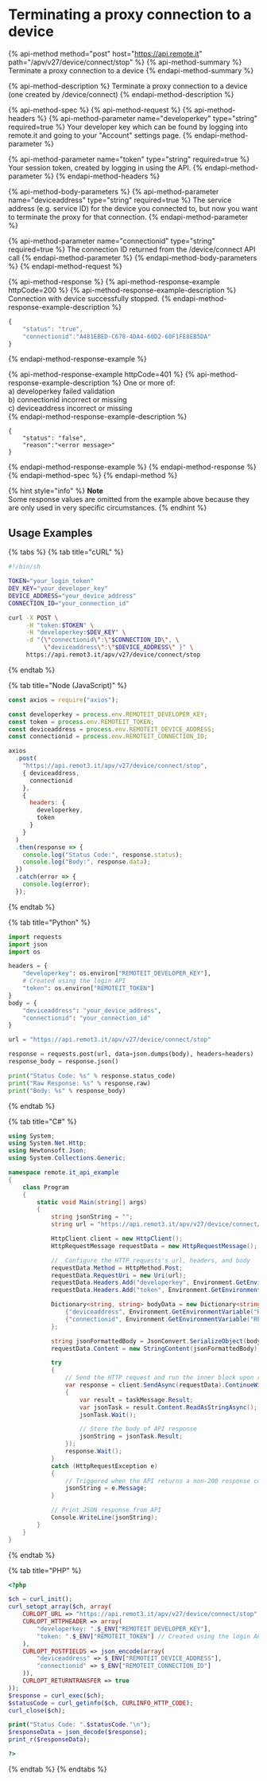 # Terminating a proxy connection to a device

{% api-method method="post" host="https://api.remote.it" path="/apv/v27/device/connect/stop" %}
{% api-method-summary %}
Terminate a proxy connection to a device
{% endapi-method-summary %}

{% api-method-description %}
Terminate a proxy connection to a device \(one created by /device/connect\)
{% endapi-method-description %}

{% api-method-spec %}
{% api-method-request %}
{% api-method-headers %}
{% api-method-parameter name="developerkey" type="string" required=true %}
Your developer key which can be found by logging into remote.it and going to your "Account" settings page.
{% endapi-method-parameter %}

{% api-method-parameter name="token" type="string" required=true %}
Your session token, created by logging in using the API.
{% endapi-method-parameter %}
{% endapi-method-headers %}

{% api-method-body-parameters %}
{% api-method-parameter name="deviceaddress" type="string" required=true %}
The service address \(e.g. service ID\) for the device you connected to, but now you want to terminate the proxy for that connection.
{% endapi-method-parameter %}

{% api-method-parameter name="connectionid" type="string" required=true %}
The connection ID returned from the /device/connect API call
{% endapi-method-parameter %}
{% endapi-method-body-parameters %}
{% endapi-method-request %}

{% api-method-response %}
{% api-method-response-example httpCode=200 %}
{% api-method-response-example-description %}
Connection with device successfully stopped.
{% endapi-method-response-example-description %}

```javascript
{
    "status": "true",
    "connectionid":"A481EBED-C678-4DA4-60D2-60F1FE8EB5DA"
}
```
{% endapi-method-response-example %}

{% api-method-response-example httpCode=401 %}
{% api-method-response-example-description %}
One or more of:  
a\) developerkey failed validation   
b\) connectionid incorrect or missing  
c\) deviceaddress incorrect or missing  
{% endapi-method-response-example-description %}

```
{
    "status": "false",
    "reason":"<error message>"
}
```
{% endapi-method-response-example %}
{% endapi-method-response %}
{% endapi-method-spec %}
{% endapi-method %}

{% hint style="info" %}
**Note**  
Some response values are omitted from the example above because they are only used in very specific circumstances.
{% endhint %}

## Usage Examples

{% tabs %}
{% tab title="cURL" %}
```bash
#!/bin/sh

TOKEN="your_login_token"
DEV_KEY="your_developer_key"
DEVICE_ADDRESS="your_device_address"
CONNECTION_ID="your_connection_id"

curl -X POST \
     -H "token:$TOKEN" \
     -H "developerkey:$DEV_KEY" \
     -d "{\"connectionid\":\"$CONNECTION_ID\", \
          \"deviceaddress\":\"$DEVICE_ADDRESS\" }" \
     https://api.remot3.it/apv/v27/device/connect/stop
```
{% endtab %}

{% tab title="Node \(JavaScript\)" %}
```javascript
const axios = require("axios");

const developerkey = process.env.REMOTEIT_DEVELOPER_KEY;
const token = process.env.REMOTEIT_TOKEN;
const deviceaddress = process.env.REMOTEIT_DEVICE_ADDRESS;
const connectionid = process.env.REMOTEIT_CONNECTION_ID;

axios
  .post(
    "https://api.remot3.it/apv/v27/device/connect/stop",
    { deviceaddress,
      connectionid 
    },
    {
      headers: {
        developerkey,
        token
      }
    }
  )
  .then(response => {
    console.log("Status Code:", response.status);
    console.log("Body:", response.data);
  })
  .catch(error => {
    console.log(error);
  });
```
{% endtab %}

{% tab title="Python" %}
```python
import requests
import json
import os

headers = {
    "developerkey": os.environ["REMOTEIT_DEVELOPER_KEY"],
    # Created using the login API
    "token": os.environ["REMOTEIT_TOKEN"]
}
body = {
    "deviceaddress": "your_device_address",
    "connectionid": "your_connection_id"
}

url = "https://api.remot3.it/apv/v27/device/connect/stop"

response = requests.post(url, data=json.dumps(body), headers=headers)
response_body = response.json()

print("Status Code: %s" % response.status_code)
print("Raw Response: %s" % response.raw)
print("Body: %s" % response_body)
```
{% endtab %}

{% tab title="C\#" %}
```csharp
using System;
using System.Net.Http;
using Newtonsoft.Json;
using System.Collections.Generic;

namespace remote.it_api_example
{
    class Program
    {
        static void Main(string[] args)
        {
            string jsonString = "";
            string url = "https://api.remot3.it/apv/v27/device/connect/stop";

            HttpClient client = new HttpClient();
            HttpRequestMessage requestData = new HttpRequestMessage();            

            //  Configure the HTTP requests's url, headers, and body
            requestData.Method = HttpMethod.Post;
            requestData.RequestUri = new Uri(url);
            requestData.Headers.Add("developerkey", Environment.GetEnvironmentVariable("REMOTEIT_DEVELOPER_KEY"));
            requestData.Headers.Add("token", Environment.GetEnvironmentVariable("REMOTEIT_TOKEN"));

            Dictionary<string, string> bodyData = new Dictionary<string, string>() {
                {"deviceaddress", Environment.GetEnvironmentVariable("REMOTEIT_DEVICE_ADDRESS") },
                {"connectionid", Environment.GetEnvironmentVariable("REMOTEIT_CONNECTION_ID") }
            };

            string jsonFormattedBody = JsonConvert.SerializeObject(bodyData);
            requestData.Content = new StringContent(jsonFormattedBody);

            try
            {
                // Send the HTTP request and run the inner block upon recieveing a response
                var response = client.SendAsync(requestData).ContinueWith((taskMessage) =>
                {
                    var result = taskMessage.Result;
                    var jsonTask = result.Content.ReadAsStringAsync();
                    jsonTask.Wait();

                    // Store the body of API response
                    jsonString = jsonTask.Result;
                });
                response.Wait();
            }
            catch (HttpRequestException e)
            {
                // Triggered when the API returns a non-200 response code
                jsonString = e.Message;
            }

            // Print JSON response from API
            Console.WriteLine(jsonString);
        }
    }
}
```
{% endtab %}

{% tab title="PHP" %}
```php
<?php

$ch = curl_init();
curl_setopt_array($ch, array(
    CURLOPT_URL => "https://api.remot3.it/apv/v27/device/connect/stop",
    CURLOPT_HTTPHEADER => array(
        "developerkey: ".$_ENV["REMOTEIT_DEVELOPER_KEY"],
        "token: ".$_ENV["REMOTEIT_TOKEN"] // Created using the login API
    ),
    CURLOPT_POSTFIELDS => json_encode(array(
        "deviceaddress" => $_ENV["REMOTEIT_DEVICE_ADDRESS"],
        "connectionid" => $_ENV["REMOTEIT_CONNECTION_ID"]
    )),
    CURLOPT_RETURNTRANSFER => true
));
$response = curl_exec($ch);
$statusCode = curl_getinfo($ch, CURLINFO_HTTP_CODE);
curl_close($ch);

print("Status Code: ".$statusCode."\n");
$responseData = json_decode($response);
print_r($responseData);

?>
```
{% endtab %}
{% endtabs %}

